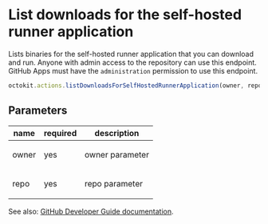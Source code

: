 # List downloads for the self-hosted runner application

Lists binaries for the self-hosted runner application that you can download and run. Anyone with admin access to the repository can use this endpoint. GitHub Apps must have the `administration` permission to use this endpoint.

```js
octokit.actions.listDownloadsForSelfHostedRunnerApplication(owner, repo);
```

## Parameters

<table>
  <thead>
    <tr>
      <th>name</th>
      <th>required</th>
      <th>description</th>
    </tr>
  </thead>
  <tbody>
    <tr><td>owner</td><td>yes</td><td>

owner parameter

</td></tr>
<tr><td>repo</td><td>yes</td><td>

repo parameter

</td></tr>
  </tbody>
</table>

See also: [GitHub Developer Guide documentation](endpoint.documentationUrl).
